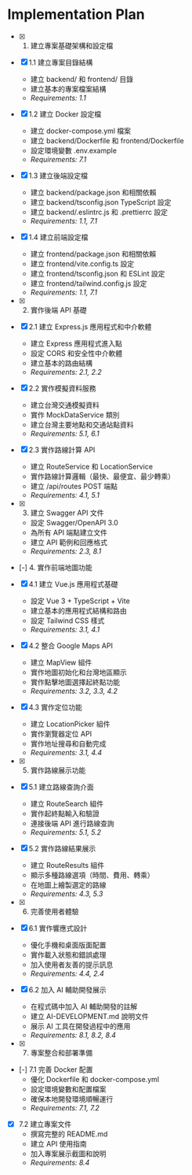 # Implementation Plan

- [x] 1. 建立專案基礎架構和設定檔
- [x] 1.1 建立專案目錄結構
  - 建立 backend/ 和 frontend/ 目錄
  - 建立基本的專案檔案結構
  - _Requirements: 1.1_

- [x] 1.2 建立 Docker 設定檔
  - 建立 docker-compose.yml 檔案
  - 建立 backend/Dockerfile 和 frontend/Dockerfile
  - 設定環境變數 .env.example
  - _Requirements: 7.1_

- [x] 1.3 建立後端設定檔
  - 建立 backend/package.json 和相關依賴
  - 建立 backend/tsconfig.json TypeScript 設定
  - 建立 backend/.eslintrc.js 和 .prettierrc 設定
  - _Requirements: 1.1, 7.1_

- [x] 1.4 建立前端設定檔
  - 建立 frontend/package.json 和相關依賴
  - 建立 frontend/vite.config.ts 設定
  - 建立 frontend/tsconfig.json 和 ESLint 設定
  - 建立 frontend/tailwind.config.js 設定
  - _Requirements: 1.1, 7.1_

- [x] 2. 實作後端 API 基礎
- [x] 2.1 建立 Express.js 應用程式和中介軟體
  - 建立 Express 應用程式進入點
  - 設定 CORS 和安全性中介軟體
  - 建立基本的路由結構
  - _Requirements: 2.1, 2.2_

- [x] 2.2 實作模擬資料服務
  - 建立台灣交通模擬資料
  - 實作 MockDataService 類別
  - 建立台灣主要地點和交通站點資料
  - _Requirements: 5.1, 6.1_

- [x] 2.3 實作路線計算 API
  - 建立 RouteService 和 LocationService
  - 實作路線計算邏輯（最快、最便宜、最少轉乘）
  - 建立 /api/routes POST 端點
  - _Requirements: 4.1, 5.1_

- [x] 3. 建立 Swagger API 文件
  - 設定 Swagger/OpenAPI 3.0
  - 為所有 API 端點建立文件
  - 建立 API 範例和回應格式
  - _Requirements: 2.3, 8.1_

- [-] 4. 實作前端地圖功能
- [x] 4.1 建立 Vue.js 應用程式基礎
  - 設定 Vue 3 + TypeScript + Vite
  - 建立基本的應用程式結構和路由
  - 設定 Tailwind CSS 樣式
  - _Requirements: 3.1, 4.1_

- [x] 4.2 整合 Google Maps API
  - 建立 MapView 組件
  - 實作地圖初始化和台灣地區顯示
  - 實作點擊地圖選擇起終點功能
  - _Requirements: 3.2, 3.3, 4.2_

- [x] 4.3 實作定位功能
  - 建立 LocationPicker 組件
  - 實作瀏覽器定位 API
  - 實作地址搜尋和自動完成
  - _Requirements: 3.1, 4.4_

- [x] 5. 實作路線展示功能
- [x] 5.1 建立路線查詢介面
  - 建立 RouteSearch 組件
  - 實作起終點輸入和驗證
  - 連接後端 API 進行路線查詢
  - _Requirements: 5.1, 5.2_

- [x] 5.2 實作路線結果展示
  - 建立 RouteResults 組件
  - 顯示多種路線選項（時間、費用、轉乘）
  - 在地圖上繪製選定的路線
  - _Requirements: 4.3, 5.3_

- [x] 6. 完善使用者體驗
- [x] 6.1 實作響應式設計
  - 優化手機和桌面版面配置
  - 實作載入狀態和錯誤處理
  - 加入使用者友善的提示訊息
  - _Requirements: 4.4, 2.4_

- [x] 6.2 加入 AI 輔助開發展示
  - 在程式碼中加入 AI 輔助開發的註解
  - 建立 AI-DEVELOPMENT.md 說明文件
  - 展示 AI 工具在開發過程中的應用
  - _Requirements: 8.1, 8.2, 8.4_

- [x] 7. 專案整合和部署準備
- [-] 7.1 完善 Docker 配置
  - 優化 Dockerfile 和 docker-compose.yml
  - 設定環境變數和配置檔案
  - 確保本地開發環境順暢運行
  - _Requirements: 7.1, 7.2_

- [x] 7.2 建立專案文件
  - 撰寫完整的 README.md
  - 建立 API 使用指南
  - 加入專案展示截圖和說明
  - _Requirements: 8.4_